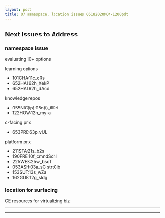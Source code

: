 ```yaml
---
layout: post
title: 07 namespace, location issues 05182020MON-1200pdt
---
```


##  Next Issues to Address  ##

### namespace issue  ###

evaluating 10+ options

learning options
- 101CHA:11c_cRs
- 652HAI:62h_XekP
- 652HAI:62h_dAcd

knowledge repos
- 055NIC(ip):05n(i)_illPri
- 122HOW:12h_my-a

c-facing prjx
- 653PRE:63p_vUL

platform prjx
- 211STA:21s_b2s
- 190FRE:10f_cmndSchl
- 225WEB:25w_bscT
- 053ASH:03a_sC strtClb
- 153SUT:13s_wZa
- 162GUE:12g_sldg



### location for surfacing ###

CE resources for virtualizing biz




---
---

